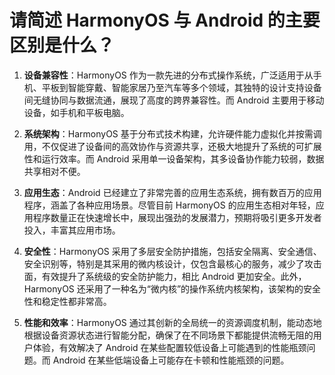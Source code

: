 # 请简述 HarmonyOS 与 Android 的主要区别是什么？

1. **设备兼容性**：HarmonyOS 作为一款先进的分布式操作系统，广泛适用于从手机、平板到智能穿戴、智能家居乃至汽车等多个领域，其独特的设计支持设备间无缝协同与数据流通，展现了高度的跨界兼容性。而 Android 主要用于移动设备，如手机和平板电脑。

2. **系统架构**：HarmonyOS 基于分布式技术构建，允许硬件能力虚拟化并按需调用，不仅促进了设备间的高效协作与资源共享，还极大地提升了系统的可扩展性和运行效率。而 Android 采用单一设备架构，其多设备协作能力较弱，数据共享相对不便。

3. **应用生态**：Android 已经建立了非常完善的应用生态系统，拥有数百万的应用程序，涵盖了各种应用场景。尽管目前 HarmonyOS 的应用生态相对年轻，应用程序数量正在快速增长中，展现出强劲的发展潜力，预期将吸引更多开发者投入，丰富其应用市场。

4. **安全性**：HarmonyOS 采用了多层安全防护措施，包括安全隔离、安全通信、安全识别等，特别是其采用的微内核设计，仅包含最核心的服务，减少了攻击面，有效提升了系统级的安全防护能力，相比 Android 更加安全。此外，HarmonyOS 还采用了一种名为“微内核”的操作系统内核架构，该架构的安全性和稳定性都非常高。

5. **性能和效率**：HarmonyOS 通过其创新的全局统一的资源调度机制，能动态地根据设备资源状态进行智能分配，确保了在不同场景下都能提供流畅无阻的用户体验，有效解决了 Android 在某些配置较低设备上可能遇到的性能瓶颈问题。而 Android 在某些低端设备上可能存在卡顿和性能瓶颈的问题。